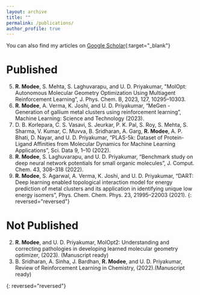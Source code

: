 ```yaml
---
layout: archive
title: ""
permalink: /publications/
author_profile: true
---
```


You can also find my articles on [Google Scholar](https://scholar.google.com/citations?user=ckmIj3sAAAAJ&hl=en){:target="_blank"}

Published
========

5. **R. Modee**, S. Mehta, S. Laghuvarapu, and U. D. Priyakumar, "MolOpt: Autonomous Molecular Geometry Optimization Using Multiagent Reinforcement Learning”, J. Phys. Chem. B, 2023, 127, 10295–10303.
4. **R. Modee**, A. Verma, K. Joshi, and U. D. Priyakumar, “MeGen - Generation of gallium metal clusters using reinforcement learning”, Machine Learning: Science and Technology (2023).
3. D. B. Korlepara, C. S. Vasavi, S. Jeurkar, P. K. Pal, S. Roy, S. Mehta, S. Sharma, V. Kumar, C. Muvva, B. Sridharan, A. Garg, **R. Modee**, A. P. Bhati, D. Nayar, and U. D. Priyakumar, “PLAS-5k: Dataset of Protein-Ligand Affinities from Molecular Dynamics for Machine Learning Applications”, Sci. Data 9, 1–10 (2022).
2. **R. Modee**, S. Laghuvarapu, and U. D. Priyakumar, “Benchmark study on deep neural network potentials for small organic molecules”, J. Comput. Chem. 43, 308–318 (2022).
1. **R. Modee**, S. Agarwal, A. Verma, K. Joshi, and U. D. Priyakumar, “DART: Deep learning enabled topological interaction model for energy prediction of metal clusters and its application in identifying unique low energy isomers”, Phys. Chem. Chem. Phys. 23, 21995–22003 (2021).
{: reversed="reversed"}

Not Published
========
2. **R. Modee**, and U. D. Priyakumar, MolOpt2: Understanding and correcting pathologies in developing learned molecular geometry optimizer, (2023). (Manuscript ready)
1. B. Sridharan, A. Sinha, J. Bardhan, **R. Modee**, and U. D. Priyakumar, Review of Reinforcement Learning in Chemistry, (2022).(Manuscript ready)
<!-- 1. **R Modee**, U. D. Priyakumar. Effect of cosolvent on protein folding/unfolding, (2019).(Manuscript ready) -->
{: reversed="reversed"}